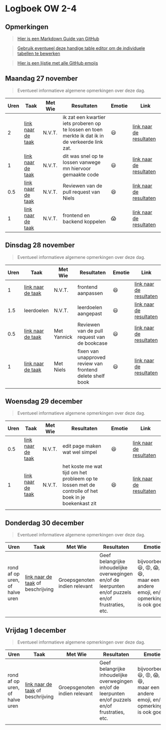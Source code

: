 # Logboek OW 2-4

## Opmerkingen

> [Hier is een Markdown Guide van GitHub](https://guides.github.com/features/mastering-markdown/)

> [Gebruik eventueel deze handige table editor om de individuele tabellen te bewerken](https://www.tablesgenerator.com/markdown_tables)

> [Hier is een lijstje met alle GitHub emojis](https://github.com/ikatyang/emoji-cheat-sheet/blob/master/README.md)

## Maandag 27 november

> Eventueel informatieve algemene opmerkingen over deze dag.

| Uren | Taak                                                                                     | Met Wie | Resultaten                                                                                        | Emotie  | Link                                                                                                                                |
|------|------------------------------------------------------------------------------------------|---------|---------------------------------------------------------------------------------------------------|---------|-------------------------------------------------------------------------------------------------------------------------------------|
| 2    | [link naar de taak](https://github.com/HANICA-DWA/project-sep23-klipspringer/issues/127) | N.V.T.  | ik zat een kwartier iets proberen op te lossen en toen merkte ik dat ik in de verkeerde link zat. | :smiley: | [link naar de resultaten](https://github.com/HANICA-DWA/project-sep23-klipspringer/commit/756d36e3c35e1a484ff2f4eb104ac017c7c03da9) |
| 1    | [link naar de taak](https://github.com/HANICA-DWA/project-sep23-klipspringer/issues/122) | N.V.T.  | dit was snel op te lossen vanwege mn hiervoor gemaakte code                                       | :smiley: | [link naar de resultaten](https://github.com/HANICA-DWA/project-sep23-klipspringer/commit/57597d971d93984d85fac214968e96dc356853be)                                                                                                         |
| 0.5  | [link naar de taak](https://github.com/HANICA-DWA/project-sep23-klipspringer/issues/108) | N.V.T.  | Reviewen van de pull request van Niels                                                            |:satisfied: | [link naar de resultaten](https://github.com/HANICA-DWA/project-sep23-klipspringer/commit/3310d38c7c37fcf3387b8ff5fb1882ca2c638045) |
| 1    | [link naar de taak](https://github.com/HANICA-DWA/project-sep23-klipspringer/issues/126) | N.V.T.  | frontend en backend koppelen                                                                      |:scream: | [link naar de resultaten](https://github.com/HANICA-DWA/project-sep23-klipspringer/commit/49530dfdfed6baeaf47d526f9f305768801f2afd) |

## Dinsdag 28 november

> Eventueel informatieve algemene opmerkingen over deze dag.

| Uren | Taak                                                                                     | Met Wie     | Resultaten                                                 | Emotie      | Link |
|------|------------------------------------------------------------------------------------------|-------------|------------------------------------------------------------|-------------|---|
| 1    | [link naar de taak](https://github.com/HANICA-DWA/project-sep23-klipspringer/issues/126) | N.V.T.      | frontend aanpassen                                         | :satisfied: | [link naar de resultaten](https://github.com/HANICA-DWA/project-sep23-klipspringer/commit/6db4910966aeb9c1f1e03c9ddbd4361a9dd789f9) |
| 1.5  | leerdoelen                                                                               | N.V.T.      | leerdoelen aangepast                                       | :smiley:    | [link naar de resultaten](https://github.com/HANICA-DWA/project-sep23-klipspringer/commit/e1f1cd2ab9d8d9106f329d1a2ec5726373c1685e) |
| 0.5  | [link naar de taak](https://github.com/HANICA-DWA/project-sep23-klipspringer/issues/115) | Met Yannick | Reviewen van de pull request van de bookcase               | :smiley:    | [link naar de resultaten](https://github.com/HANICA-DWA/project-sep23-klipspringer/commit/366d56a917628f6e957c8d72bd11e7a0a32fdddf) |
| 1    | [link naar de taak](https://github.com/HANICA-DWA/project-sep23-klipspringer/issues/126) | Met Niels   | fixen van unapproved review van frontend delete shelf book | :smiley:    | [link naar de resultaten](https://github.com/HANICA-DWA/project-sep23-klipspringer/commit/7d58fa1bb0d85878b797303189e96a6d1aaff72a) |
|      |                                                                                          |             |                                                            |             | |

## Woensdag 29 december

> Eventueel informatieve algemene opmerkingen over deze dag.

| Uren | Taak  | Met Wie | Resultaten                                                                                           | Emotie | Link |
|------|---|---------|------------------------------------------------------------------------------------------------------|---|---|
| 0.5  | [link naar de taak](https://github.com/HANICA-DWA/project-sep23-klipspringer/issues/126) | N.V.T.  | edit page maken wat wel simpel                                                                       |:satisfied: | [link naar de resultaten](https://github.com/HANICA-DWA/project-sep23-klipspringer/commit/9f6eff230b137c118cfaabbbb5e63c471afd83c6) |
| 1    | [link naar de taak](https://github.com/HANICA-DWA/project-sep23-klipspringer/issues/121) | N.V.T.  | het koste me wat tijd om het probleem op te lossen met de controlle of het boek in je boekenkast zit |:satisfied: | [link naar de resultaten](https://github.com/HANICA-DWA/project-sep23-klipspringer/commit/00a3335969affd6c54666ea1a4ccb4d5ff822378) |
|      | |         |                                                                                                      | | |

## Donderdag 30 december

> Eventueel informatieve algemene opmerkingen over deze dag.

| Uren | Taak  | Met Wie | Resultaten | Emotie | Link |
|---|---|---|---|---|---|
| rond af op uren, of halve uren | [link naar de taak](https://github.com/link-naar-de-taak) of beschrijving | Groepsgenoten indien relevant | Geef belangrijke inhoudelijke overwegingen en/of de leerpunten en/of puzzels en/of frustraties, etc.  |bijvoorbeeld <br />:smiley:, :rage:, :scream:, of :satisfied:, <br />maar een andere emoji, en/of opmerking is ook goed | [link naar de resultaten](https://github.com/link-naar-de-commit) |
| | | | | | |



## Vrijdag 1 december

> Eventueel informatieve algemene opmerkingen over deze dag.

| Uren | Taak  | Met Wie | Resultaten | Emotie | Link |
|---|---|---|---|---|---|
| rond af op uren, of halve uren | [link naar de taak](https://github.com/link-naar-de-taak) of beschrijving | Groepsgenoten indien relevant | Geef belangrijke inhoudelijke overwegingen en/of de leerpunten en/of puzzels en/of frustraties, etc.  |bijvoorbeeld <br />:smiley:, :rage:, :scream:, of :satisfied:, <br />maar een andere emoji, en/of opmerking is ook goed | [link naar de resultaten](https://github.com/link-naar-de-commit) |
| | | | | | |
